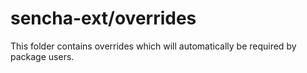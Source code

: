 # sencha-ext/overrides

This folder contains overrides which will automatically be required by package users.
